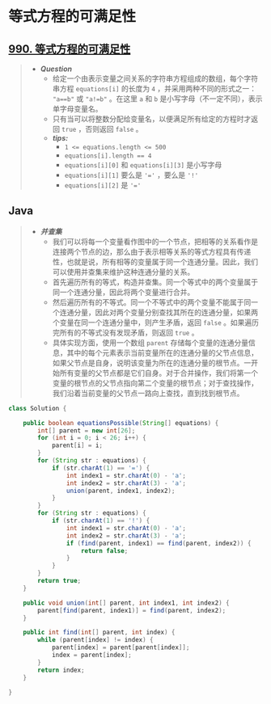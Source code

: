 # 等式方程的可满足性

## [990. 等式方程的可满足性](https://leetcode.cn/problems/satisfiability-of-equality-equations/)

> - ***Question***
>   - 给定一个由表示变量之间关系的字符串方程组成的数组，每个字符串方程 `equations[i]` 的长度为 `4` ，并采用两种不同的形式之一： `"a==b"` 或 `"a!=b"` 。在这里 `a` 和 `b` 是小写字母（不一定不同），表示单字母变量名。
>   - 只有当可以将整数分配给变量名，以便满足所有给定的方程时才返回 `true` ，否则返回 `false` 。
>   - ***tips:***
>     - `1 <= equations.length <= 500`
>     - `equations[i].length == 4`
>     - `equations[i][0]` 和 `equations[i][3]` 是小写字母
>     - `equations[i][1]` 要么是 `'='` ，要么是 `'!'`
>     - `equations[i][2]` 是 `'='`

## Java

> - ***并查集***
>   - 我们可以将每一个变量看作图中的一个节点，把相等的关系看作是连接两个节点的边，那么由于表示相等关系的等式方程具有传递性，也就是说，所有相等的变量属于同一个连通分量。因此，我们可以使用并查集来维护这种连通分量的关系。
>   - 首先遍历所有的等式，构造并查集。同一个等式中的两个变量属于同一个连通分量，因此将两个变量进行合并。
>   - 然后遍历所有的不等式。同一个不等式中的两个变量不能属于同一个连通分量，因此对两个变量分别查找其所在的连通分量，如果两个变量在同一个连通分量中，则产生矛盾，返回 `false` 。如果遍历完所有的不等式没有发现矛盾，则返回 `true` 。
>   - 具体实现方面，使用一个数组 `parent` 存储每个变量的连通分量信息，其中的每个元素表示当前变量所在的连通分量的父节点信息，如果父节点是自身，说明该变量为所在的连通分量的根节点。一开始所有变量的父节点都是它们自身。对于合并操作，我们将第一个变量的根节点的父节点指向第二个变量的根节点；对于查找操作，我们沿着当前变量的父节点一路向上查找，直到找到根节点。

```java
class Solution {

    public boolean equationsPossible(String[] equations) {
        int[] parent = new int[26];
        for (int i = 0; i < 26; i++) {
            parent[i] = i;
        }
        for (String str : equations) {
            if (str.charAt(1) == '=') {
                int index1 = str.charAt(0) - 'a';
                int index2 = str.charAt(3) - 'a';
                union(parent, index1, index2);
            }
        }
        for (String str : equations) {
            if (str.charAt(1) == '!') {
                int index1 = str.charAt(0) - 'a';
                int index2 = str.charAt(3) - 'a';
                if (find(parent, index1) == find(parent, index2)) {
                    return false;
                }
            }
        }
        return true;
    }

    public void union(int[] parent, int index1, int index2) {
        parent[find(parent, index1)] = find(parent, index2);
    }

    public int find(int[] parent, int index) {
        while (parent[index] != index) {
            parent[index] = parent[parent[index]];
            index = parent[index];
        }
        return index;
    }

}
```
